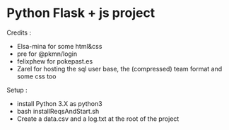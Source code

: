 # Python Flask + js project

Credits :
- Elsa-mina for some html&css
- pre for @pkmn/login
- felixphew for pokepast.es
- Zarel for hosting the sql user base, the (compressed) team format and some css too

Setup : 
- install Python 3.X as python3
- bash installReqsAndStart.sh
- Create a data.csv and a log.txt at the root of the project 
